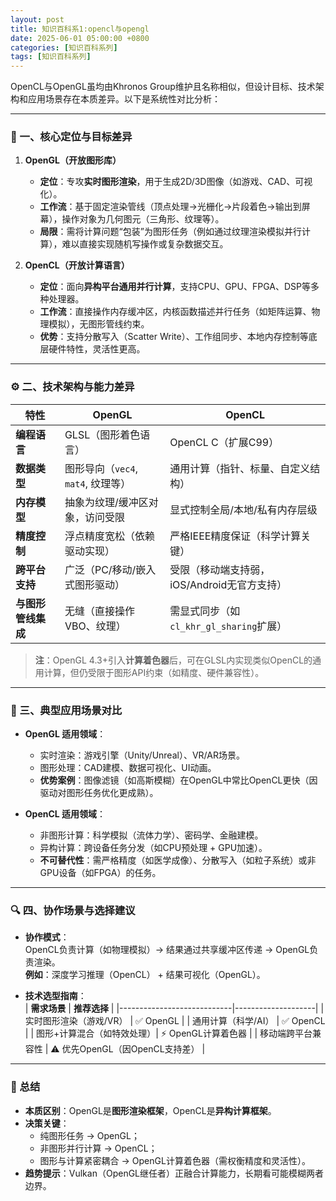 ```yaml
---
layout: post
title: 知识百科系1:opencl与opengl
date: 2025-06-01 05:00:00 +0800
categories: [知识百科系列]
tags: [知识百科系列]
---
```

OpenCL与OpenGL虽均由Khronos Group维护且名称相似，但设计目标、技术架构和应用场景存在本质差异。以下是系统性对比分析：

---

### 🎯 一、核心定位与目标差异
1. **OpenGL（开放图形库）**  
   - **定位**：专攻**实时图形渲染**，用于生成2D/3D图像（如游戏、CAD、可视化）。  
   - **工作流**：基于固定渲染管线（顶点处理→光栅化→片段着色→输出到屏幕），操作对象为几何图元（三角形、纹理等）。  
   - **局限**：需将计算问题“包装”为图形任务（例如通过纹理渲染模拟并行计算），难以直接实现随机写操作或复杂数据交互。

2. **OpenCL（开放计算语言）**  
   - **定位**：面向**异构平台通用并行计算**，支持CPU、GPU、FPGA、DSP等多种处理器。  
   - **工作流**：直接操作内存缓冲区，内核函数描述并行任务（如矩阵运算、物理模拟），无图形管线约束。  
   - **优势**：支持分散写入（Scatter Write）、工作组同步、本地内存控制等底层硬件特性，灵活性更高。

---

### ⚙️ 二、技术架构与能力差异
| **特性**               | **OpenGL**                          | **OpenCL**                          |
|------------------------|-------------------------------------|-------------------------------------|
| **编程语言**           | GLSL（图形着色语言）                | OpenCL C（扩展C99）                 |
| **数据类型**           | 图形导向（`vec4`, `mat4`, 纹理等） | 通用计算（指针、标量、自定义结构）  |
| **内存模型**           | 抽象为纹理/缓冲区对象，访问受限     | 显式控制全局/本地/私有内存层级 |
| **精度控制**           | 浮点精度宽松（依赖驱动实现）        | 严格IEEE精度保证（科学计算关键） |
| **跨平台支持**         | 广泛（PC/移动/嵌入式图形驱动）     | 受限（移动端支持弱，iOS/Android无官方支持） |
| **与图形管线集成**     | 无缝（直接操作VBO、纹理）           | 需显式同步（如`cl_khr_gl_sharing`扩展） |

> **注**：OpenGL 4.3+引入**计算着色器**后，可在GLSL内实现类似OpenCL的通用计算，但仍受限于图形API约束（如精度、硬件兼容性）。

---

### 🚀 三、典型应用场景对比
- **OpenGL 适用领域**：  
  - 实时渲染：游戏引擎（Unity/Unreal）、VR/AR场景。  
  - 图形处理：CAD建模、数据可视化、UI动画。  
  - **优势案例**：图像滤镜（如高斯模糊）在OpenGL中常比OpenCL更快（因驱动对图形任务优化更成熟）。

- **OpenCL 适用领域**：  
  - 非图形计算：科学模拟（流体力学）、密码学、金融建模。  
  - 异构计算：跨设备任务分发（如CPU预处理 + GPU加速）。  
  - **不可替代性**：需严格精度（如医学成像）、分散写入（如粒子系统）或非GPU设备（如FPGA）的任务。

---

### 🔍 四、协作场景与选择建议
- **协作模式**：  
  OpenCL负责计算（如物理模拟）→ 结果通过共享缓冲区传递 → OpenGL负责渲染。  
  **例如**：深度学习推理（OpenCL） + 结果可视化（OpenGL）。

- **技术选型指南**：  
  | **需求场景**                | **推荐选择**       |
  |----------------------------|--------------------|
  | 实时图形渲染（游戏/VR）    | ✅ OpenGL          |
  | 通用计算（科学/AI）        | ✅ OpenCL          |
  | 图形+计算混合（如特效处理）| ⚡ OpenGL计算着色器 |
  | 移动端跨平台兼容性         | ⚠️ 优先OpenGL（因OpenCL支持差） |

---

### 💎 总结
- **本质区别**：OpenGL是**图形渲染框架**，OpenCL是**异构计算框架**。  
- **决策关键**：  
  - 纯图形任务 → OpenGL；  
  - 非图形并行计算 → OpenCL；  
  - 图形与计算紧密耦合 → OpenGL计算着色器（需权衡精度和灵活性）。  
- **趋势提示**：Vulkan（OpenGL继任者）正融合计算能力，长期看可能模糊两者边界。
